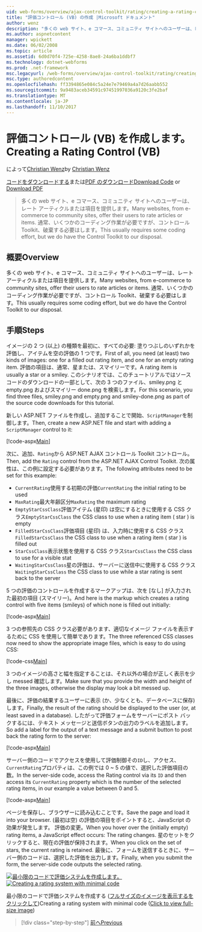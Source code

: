 ```yaml
---
uid: web-forms/overview/ajax-control-toolkit/rating/creating-a-rating-control-vb
title: "評価コントロール (VB) の作成 |Microsoft ドキュメント"
author: wenz
description: "多くの web サイト、e コマース、コミュニティ サイトへのユーザーは、レート アーティクルまたは項目を提供します。 通常、いくつかのコーディング作業が必要ですが、."
ms.author: aspnetcontent
manager: wpickett
ms.date: 06/02/2008
ms.topic: article
ms.assetid: 6d0d70f4-725e-4258-8ae8-24a6ba1ddbf7
ms.technology: dotnet-webforms
ms.prod: .net-framework
msc.legacyurl: /web-forms/overview/ajax-control-toolkit/rating/creating-a-rating-control-vb
msc.type: authoredcontent
ms.openlocfilehash: ff3394865e084c5a24e7e79469a4a7d26aabb552
ms.sourcegitcommit: 9a9483aceb34591c97451997036a9120c3fe2baf
ms.translationtype: MT
ms.contentlocale: ja-JP
ms.lasthandoff: 11/10/2017
---
```

<a name="creating-a-rating-control-vb"></a><span data-ttu-id="d47f1-104">評価コントロール (VB) を作成します。</span><span class="sxs-lookup"><span data-stu-id="d47f1-104">Creating a Rating Control (VB)</span></span>
====================
<span data-ttu-id="d47f1-105">によって[Christian Wenz](https://github.com/wenz)</span><span class="sxs-lookup"><span data-stu-id="d47f1-105">by [Christian Wenz](https://github.com/wenz)</span></span>

<span data-ttu-id="d47f1-106">[コードをダウンロードする](http://download.microsoft.com/download/9/3/f/93f8daea-bebd-4821-833b-95205389c7d0/rating0.vb.zip)または[PDF のダウンロード](http://download.microsoft.com/download/2/d/c/2dc10e34-6983-41d4-9c08-f78f5387d32b/rating0VB.pdf)</span><span class="sxs-lookup"><span data-stu-id="d47f1-106">[Download Code](http://download.microsoft.com/download/9/3/f/93f8daea-bebd-4821-833b-95205389c7d0/rating0.vb.zip) or [Download PDF](http://download.microsoft.com/download/2/d/c/2dc10e34-6983-41d4-9c08-f78f5387d32b/rating0VB.pdf)</span></span>

> <span data-ttu-id="d47f1-107">多くの web サイト、e コマース、コミュニティ サイトへのユーザーは、レート アーティクルまたは項目を提供します。</span><span class="sxs-lookup"><span data-stu-id="d47f1-107">Many websites, from e-commerce to community sites, offer their users to rate articles or items.</span></span> <span data-ttu-id="d47f1-108">通常、いくつかのコーディング作業が必要ですが、コントロール Toolkit、破棄する必要はします。</span><span class="sxs-lookup"><span data-stu-id="d47f1-108">This usually requires some coding effort, but we do have the Control Toolkit to our disposal.</span></span>


## <a name="overview"></a><span data-ttu-id="d47f1-109">概要</span><span class="sxs-lookup"><span data-stu-id="d47f1-109">Overview</span></span>

<span data-ttu-id="d47f1-110">多くの web サイト、e コマース、コミュニティ サイトへのユーザーは、レート アーティクルまたは項目を提供します。</span><span class="sxs-lookup"><span data-stu-id="d47f1-110">Many websites, from e-commerce to community sites, offer their users to rate articles or items.</span></span> <span data-ttu-id="d47f1-111">通常、いくつかのコーディング作業が必要ですが、コントロール Toolkit、破棄する必要はします。</span><span class="sxs-lookup"><span data-stu-id="d47f1-111">This usually requires some coding effort, but we do have the Control Toolkit to our disposal.</span></span>

## <a name="steps"></a><span data-ttu-id="d47f1-112">手順</span><span class="sxs-lookup"><span data-stu-id="d47f1-112">Steps</span></span>

<span data-ttu-id="d47f1-113">イメージの 2 つ (以上) の種類を最初に、すべての必要: 塗りつぶしのいずれかを評価し、アイテムを空の評価の 1 つです。</span><span class="sxs-lookup"><span data-stu-id="d47f1-113">First of all, you need (at least) two kinds of images: one for a filled out rating item, and one for an empty rating item.</span></span> <span data-ttu-id="d47f1-114">評価の項目は、通常、星または、スマイリーです。</span><span class="sxs-lookup"><span data-stu-id="d47f1-114">A rating item is usually a star or a smiley.</span></span> <span data-ttu-id="d47f1-115">このシナリオでは、このチュートリアルではソース コードのダウンロードの一部として、次の 3 つのファイル、smiley.png と empty.png およびスマイリー done.png を検索します。</span><span class="sxs-lookup"><span data-stu-id="d47f1-115">For this scenario, you find three files, smiley.png and empty.png and smiley-done.png as part of the source code downloads for this tutorial.</span></span>

<span data-ttu-id="d47f1-116">新しい ASP.NET ファイルを作成し、追加することで開始、`ScriptManager`を制御します。</span><span class="sxs-lookup"><span data-stu-id="d47f1-116">Then, create a new ASP.NET file and start with adding a `ScriptManager` control to it:</span></span>

[!code-aspx[Main](creating-a-rating-control-vb/samples/sample1.aspx)]

<span data-ttu-id="d47f1-117">次に、追加、`Rating`から ASP.NET AJAX コントロール Toolkit コントロール。</span><span class="sxs-lookup"><span data-stu-id="d47f1-117">Then, add the `Rating` control from the ASP.NET AJAX Control Toolkit.</span></span> <span data-ttu-id="d47f1-118">次の属性は、この例に設定する必要があります。</span><span class="sxs-lookup"><span data-stu-id="d47f1-118">The following attributes need to be set for this example:</span></span>

- <span data-ttu-id="d47f1-119">`CurrentRating`使用する初期の評価</span><span class="sxs-lookup"><span data-stu-id="d47f1-119">`CurrentRating` the initial rating to be used</span></span>
- <span data-ttu-id="d47f1-120">`MaxRating`最大年齢区分</span><span class="sxs-lookup"><span data-stu-id="d47f1-120">`MaxRating` the maximum rating</span></span>
- <span data-ttu-id="d47f1-121">`EmptyStarCssClass`評価アイテム (星印) は空にするときに使用する CSS クラス</span><span class="sxs-lookup"><span data-stu-id="d47f1-121">`EmptyStarCssClass` the CSS class to use when a rating item ( star ) is empty</span></span>
- <span data-ttu-id="d47f1-122">`FilledStarCssClass`評価項目 (星印) は、入力時に使用する CSS クラス</span><span class="sxs-lookup"><span data-stu-id="d47f1-122">`FilledStarCssClass` the CSS class to use when a rating item ( star ) is filled out</span></span>
- <span data-ttu-id="d47f1-123">`StarCssClass`表示状態を使用する CSS クラス</span><span class="sxs-lookup"><span data-stu-id="d47f1-123">`StarCssClass` the CSS class to use for a visible stat</span></span>
- <span data-ttu-id="d47f1-124">`WaitingStarCssClass`星の評価は、サーバーに送信中に使用する CSS クラス</span><span class="sxs-lookup"><span data-stu-id="d47f1-124">`WaitingStarCssClass` the CSS class to use while a star rating is sent back to the server</span></span>

<span data-ttu-id="d47f1-125">5 つの評価のコントロールを作成するマークアップは、次を [なし] が入力された最初の項目 (スマイリー)。</span><span class="sxs-lookup"><span data-stu-id="d47f1-125">And here is the markup which creates a rating control with five items (smileys) of which none is filled out initially:</span></span>

[!code-aspx[Main](creating-a-rating-control-vb/samples/sample2.aspx)]

<span data-ttu-id="d47f1-126">3 つの参照先の CSS クラス必要があります、適切なイメージ ファイルを表示するために CSS を使用して簡単であります。</span><span class="sxs-lookup"><span data-stu-id="d47f1-126">The three referenced CSS classes now need to show the appropriate image files, which is easy to do using CSS:</span></span>

[!code-css[Main](creating-a-rating-control-vb/samples/sample3.css)]

<span data-ttu-id="d47f1-127">3 つのイメージの高さと幅を指定することは、それ以外の場合が正しく表示を少し messed 確認します。</span><span class="sxs-lookup"><span data-stu-id="d47f1-127">Make sure that you provide the width and height of the three images, otherwise the display may look a bit messed up.</span></span>

<span data-ttu-id="d47f1-128">最後に、評価の結果するユーザーに表示 (か、少なくとも、データベースに保存) します。</span><span class="sxs-lookup"><span data-stu-id="d47f1-128">Finally, the result of the rating should be displayed to the user (or, at least saved in a database).</span></span> <span data-ttu-id="d47f1-129">したがって評価フォームをサーバーにポスト バックするには、テキスト メッセージと送信ボタンの出力のラベルを追加します。</span><span class="sxs-lookup"><span data-stu-id="d47f1-129">So add a label for the output of a text message and a submit button to post back the rating form to the server:</span></span>

[!code-aspx[Main](creating-a-rating-control-vb/samples/sample4.aspx)]

<span data-ttu-id="d47f1-130">サーバー側のコードでアクセスを使用して評価制御その`ID`し、アクセス、`CurrentRating`プロパティは、この例では 0 ~ 5 の値で、選択した評価項目の数。</span><span class="sxs-lookup"><span data-stu-id="d47f1-130">In the server-side code, access the Rating control via its `ID` and then access its `CurrentRating` property which is the number of the selected rating items, in our example a value between 0 and 5.</span></span>

[!code-aspx[Main](creating-a-rating-control-vb/samples/sample5.aspx)]

<span data-ttu-id="d47f1-131">ページを保存し、ブラウザーに読み込むことです。</span><span class="sxs-lookup"><span data-stu-id="d47f1-131">Save the page and load it into your browser.</span></span> <span data-ttu-id="d47f1-132">(最初は空) の評価の項目をポイントすると、JavaScript の効果が発生します。 評価の変更。</span><span class="sxs-lookup"><span data-stu-id="d47f1-132">When you hover over the (initially empty) rating items, a JavaScript effect occurs: The rating changes.</span></span> <span data-ttu-id="d47f1-133">星のセットをクリックすると、現在の評価が保持されます。</span><span class="sxs-lookup"><span data-stu-id="d47f1-133">When you click on the set of stars, the current rating is retained.</span></span> <span data-ttu-id="d47f1-134">最後に、フォームを送信するときに、サーバー側のコードは、選択した評価を出力します。</span><span class="sxs-lookup"><span data-stu-id="d47f1-134">Finally, when you submit the form, the server-side code outputs the selected rating.</span></span>


<span data-ttu-id="d47f1-135">[![最小限のコードで評価システムを作成します。](creating-a-rating-control-vb/_static/image2.png)](creating-a-rating-control-vb/_static/image1.png)</span><span class="sxs-lookup"><span data-stu-id="d47f1-135">[![Creating a rating system with minimal code](creating-a-rating-control-vb/_static/image2.png)](creating-a-rating-control-vb/_static/image1.png)</span></span>

<span data-ttu-id="d47f1-136">最小限のコードで評価システムを作成する ([フルサイズのイメージを表示するをクリックして](creating-a-rating-control-vb/_static/image3.png))</span><span class="sxs-lookup"><span data-stu-id="d47f1-136">Creating a rating system with minimal code ([Click to view full-size image](creating-a-rating-control-vb/_static/image3.png))</span></span>

>[!div class="step-by-step"]
[<span data-ttu-id="d47f1-137">前へ</span><span class="sxs-lookup"><span data-stu-id="d47f1-137">Previous</span></span>](creating-a-rating-control-cs.md)
